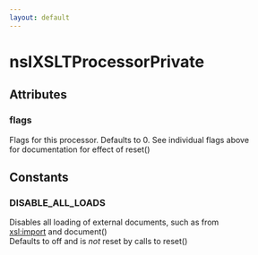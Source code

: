 ```yaml
---
layout: default
---
```


# nsIXSLTProcessorPrivate #

## Attributes ##

### flags ###
  
Flags for this processor. Defaults to 0. See individual flags above  
for documentation for effect of reset()  
  

## Constants ##

### DISABLE_ALL_LOADS ###
  
Disables all loading of external documents, such as from  
<xsl:import> and document()  
Defaults to off and is *not* reset by calls to reset()  
  
